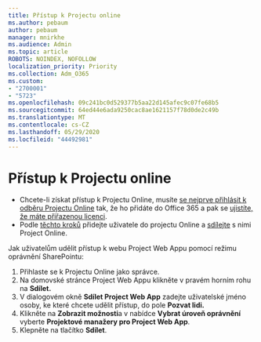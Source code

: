 ```yaml
---
title: Přístup k Projectu online
ms.author: pebaum
author: pebaum
manager: mnirkhe
ms.audience: Admin
ms.topic: article
ROBOTS: NOINDEX, NOFOLLOW
localization_priority: Priority
ms.collection: Adm_O365
ms.custom:
- "2700001"
- "5723"
ms.openlocfilehash: 09c241bc0d529377b5aa22d145afec9c07fe68b5
ms.sourcegitcommit: 64ed44e6ada9250cac8ae1621157f78d0de2c49b
ms.translationtype: MT
ms.contentlocale: cs-CZ
ms.lasthandoff: 05/29/2020
ms.locfileid: "44492981"
---
```

# <a name="access-project-online"></a>Přístup k Projectu online

- Chcete-li získat přístup k Projectu Online, musíte [se nejprve přihlásit k odběru Projectu Online](https://docs.microsoft.com/ProjectOnline/get-started-with-project-online) tak, že ho přidáte do Office 365 a pak se [ujistíte, že máte přiřazenou licenci](https://docs.microsoft.com/ProjectOnline/step-1-sign-up-for-project-online#next-make-sure-you-can-get-in).
- Podle [těchto kroků](https://docs.microsoft.com/ProjectOnline/step-2-add-people-to-project-online) přidejte uživatele do projectu Online a [sdílejte](https://docs.microsoft.com/ProjectOnline/step-2-add-people-to-project-online#4-finally-share-project-online-with-the-people-you-added) s nimi Project Online.

Jak uživatelům udělit přístup k webu Project Web Appu pomocí režimu oprávnění SharePointu:

1. Přihlaste se k Projectu Online jako správce.
2. Na domovské stránce Project Web Appu klikněte v pravém horním rohu na **Sdílet.**
3. V dialogovém okně **Sdílet Project Web App** zadejte uživatelské jméno osoby, ke které chcete udělit přístup, do pole **Pozvat lidi.**
4. Klikněte na **Zobrazit možnosti**a v nabídce **Vybrat úroveň oprávnění** vyberte **Projektové manažery pro Project Web App**.
5. Klepněte na tlačítko **Sdílet**.

